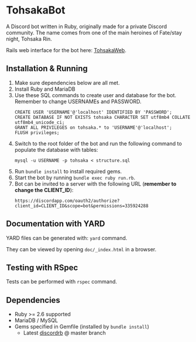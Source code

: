 # TohsakaBot
A Discord bot written in Ruby, originally made for a private Discord community. The name comes from one of the main heroines of Fate/stay night, Tohsaka Rin.

Rails web interface for the bot here: [TohsakaWeb](https://github.com/Luukuton/TohsakaWeb).

## Installation & Running
1. Make sure dependencies below are all met.
2. Install Ruby and MariaDB
3. Use these SQL commands to create user and database for the bot. Remember to change USERNAMEs and PASSWORD. 
    ```
    CREATE USER 'USERNAME'@'localhost' IDENTIFIED BY 'PASSWORD';
    CREATE DATABASE IF NOT EXISTS tohsaka CHARACTER SET utf8mb4 COLLATE utf8mb4_unicode_ci;
    GRANT ALL PRIVILEGES on tohsaka.* to 'USERNAME'@'localhost';
    FLUSH privileges;
    ```
4. Switch to the root folder of the bot and run the following command to populate the database with tables:
   ```
   mysql -u USERNAME -p tohsaka < structure.sql
   ``` 
5. Run `bundle install` to install required gems.
6. Start the bot by running `bundle exec ruby run.rb`.
7. Bot can be invited to a server with the following URL (**remember to change the CLIENT_ID**): 
    ```
    https://discordapp.com/oauth2/authorize?client_id=CLIENT_ID&scope=bot&permissions=335924288
    ```

## Documentation with YARD
YARD files can be generated with: `yard` command.

They can be viewed by opening `doc/_index.html` in a browser.

## Testing with RSpec
Tests can be performed with `rspec` command.

## Dependencies
* Ruby >= 2.6 supported
* MariaDB / MySQL 
* Gems specified in Gemfile (installed by `bundle install`)
  * Latest [discordrb](https://github.com/discordrb/discordrb) @ master branch
